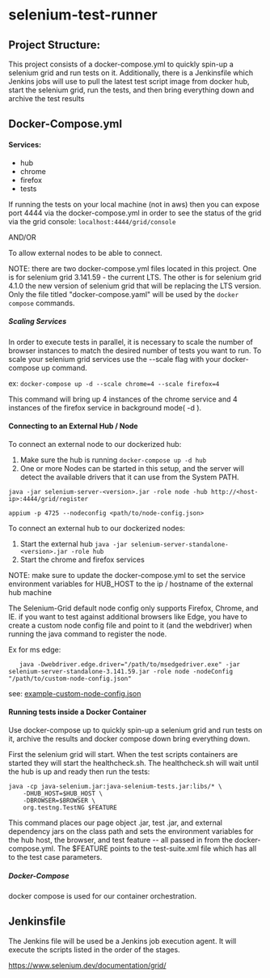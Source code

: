 # selenium-test-runner

## Project Structure:

This project consists of a docker-compose.yml to quickly spin-up a selenium grid and run tests on it. Additionally, there is a Jenkinsfile which Jenkins jobs will use to pull the latest test script image from docker hub, start the selenium grid, run the tests, and then bring everything down and archive the test results

## Docker-Compose.yml
#### Services:
- hub
- chrome
- firefox
- tests

If running the tests on your local machine (not in aws) then you can expose port 4444 via the docker-compose.yml in order to see the status of the grid via the grid console: 
`localhost:4444/grid/console`

AND/OR

To allow external nodes to be able to connect.

NOTE: there are two docker-compose.yml files located in this project. One is for selenium grid 3.141.59 - the current LTS. The other is for selenium grid 4.1.0 the new version of selenium grid that will be replacing the LTS version. Only the file titled "docker-compose.yaml" will be used by the `docker compose` commands.

##### Scaling Services
In order to execute tests in parallel, it is necessary to scale the number of browser instances to match the desired number of tests you want to run.
To scale your selenium grid services use the --scale flag with your docker-compose up command. 

ex:
`docker-compose up -d --scale chrome=4 --scale firefox=4`

This command will bring up 4 instances of the chrome service and 4 instances of the firefox service in background mode( -d ).

#### Connecting to an External Hub / Node
To connect an external node to our dockerized hub:
1. Make sure the hub is running `docker-compose up -d hub`
2. One or more Nodes can be started in this setup, and the server will detect the available drivers that it can use from the System PATH.

`java -jar selenium-server-<version>.jar -role node -hub http://<host-ip>:4444/grid/register`

`appium -p 4725 --nodeconfig <path/to/node-config.json>`

To connect an external hub to our dockerized nodes:
1. Start the external hub `java -jar selenium-server-standalone-<version>.jar -role hub`
2. Start the chrome and firefox services

NOTE: make sure to update the docker-compose.yml to set the service environment variables for HUB_HOST to the ip / hostname of the external hub machine

The Selenium-Grid default node config only supports Firefox, Chrome, and IE. if you want to test against additional browsers like Edge, you have to create a custom node config file and point to it (and the webdriver) when running the java command to register the node.

Ex for ms edge:
```
   java -Dwebdriver.edge.driver="/path/to/msedgedriver.exe" -jar selenium-server-standalone-3.141.59.jar -role node -nodeConfig "/path/to/custom-node-config.json"
```

see: [example-custom-node-config.json](https://github.com/brandonwilliams2/selenium-test-runner/blob/master/example-custome-node-config.json)

#### Running tests inside a Docker Container

Use docker-compose up to quickly spin-up a selenium grid and run tests on it, archive the results and docker compose down bring everything down.

First the selenium grid will start. When the test scripts containers are started they will start the healthcheck.sh. The healthcheck.sh will wait until the hub is up and ready then run the tests:

```
java -cp java-selenium.jar:java-selenium-tests.jar:libs/* \
    -DHUB_HOST=$HUB_HOST \
    -DBROWSER=$BROWSER \
    org.testng.TestNG $FEATURE
```

This command places our page object .jar, test .jar, and external dependency jars on the class path and sets the environment variables for the hub host, the browser, and test feature -- all passed in from the docker-compose.yml. The $FEATURE points to the test-suite.xml file which has all to the test case parameters.

##### Docker-Compose

docker compose is used for our container orchestration. 

## Jenkinsfile

The Jenkins file will be used be a Jenkins job execution agent. It will execute the scripts listed in the order of the stages.

https://www.selenium.dev/documentation/grid/



